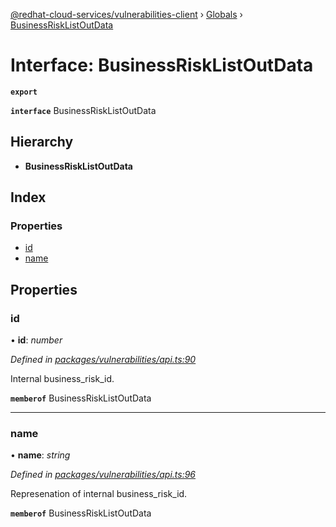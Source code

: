 [@redhat-cloud-services/vulnerabilities-client](../README.md) › [Globals](../globals.md) › [BusinessRiskListOutData](businessrisklistoutdata.md)

# Interface: BusinessRiskListOutData

**`export`** 

**`interface`** BusinessRiskListOutData

## Hierarchy

* **BusinessRiskListOutData**

## Index

### Properties

* [id](businessrisklistoutdata.md#id)
* [name](businessrisklistoutdata.md#name)

## Properties

###  id

• **id**: *number*

*Defined in [packages/vulnerabilities/api.ts:90](https://github.com/RedHatInsights/javascript-clients/blob/master/packages/vulnerabilities/api.ts#L90)*

Internal business_risk_id.

**`memberof`** BusinessRiskListOutData

___

###  name

• **name**: *string*

*Defined in [packages/vulnerabilities/api.ts:96](https://github.com/RedHatInsights/javascript-clients/blob/master/packages/vulnerabilities/api.ts#L96)*

Represenation of internal business_risk_id.

**`memberof`** BusinessRiskListOutData
